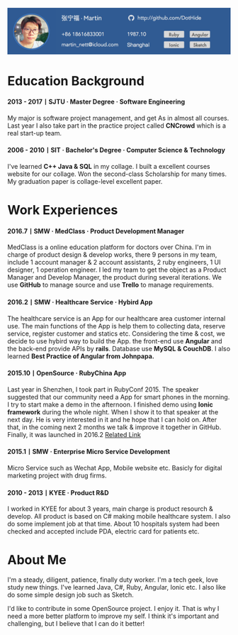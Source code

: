 ![Header](images/header.png)
# Education Background
#### 2013 - 2017丨SJTU · Master Degree · Software Engineering  
My major is software project management, and get As in almost all courses. Last year I also take part in the practice project called **CNCrowd** which is a real start-up team.

#### 2006 - 2010丨SIT · Bachelor's Degree · Computer Science & Technology  
I've learned **C++ Java & SQL** in my collage. I built a excellent courses website for our collage. Won the second-class Scholarship for many times. My graduation paper is collage-level excellent paper.

# Work Experiences
#### 2016.7丨SMW · MedClass · Product Development Manager
MedClass is a online education platform for doctors over China. I'm in charge of product design & develop works, there 9 persons in my team, include 1 account manager & 2 account assistants, 2 ruby engineers, 1 UI designer, 1 operation engineer. I led my team to get the object as a Product Manager and Develop Manager, the product during several iterations. We use **GitHub** to manage source and use **Trello** to manage requirements.

#### 2016.2丨SMW · Healthcare Service · Hybird App
The healthcare service is an App for our healthcare area customer internal use. The main functions of the App is help them to collecting data, reserve service, register customer and statics etc. Considering the time & cost, we decide to use hybird way to build the App. the front-end use **Angular** and the back-end provide APIs by **rails**. Database use **MySQL & CouchDB**. I also learned **Best Practice of Angular from Johnpapa.**

#### 2015.10丨OpenSource · RubyChina App
Last year in Shenzhen, I took part in RubyConf 2015. The speaker suggested that our community need a App for smart phones in the morning. I try to start make a demo in the afternoon. I finished demo using **Ionic framework** during the whole night. When I show it to that speaker at the next day. He is very interested in it and he hope that I can hold on. After that, in the coming next 2 months we talk & improve it together in GitHub. Finally, it was launched in 2016.2
[Related Link](https://ruby-china.org/topics/28953)

#### 2015.1丨SMW · Enterprise Micro Service Development
Micro Service such as Wechat App, Mobile website etc. Basicly for digital marketing project with drug firms.

#### 2010 - 2013丨KYEE · Product R&D
I worked in KYEE for about 3 years, main charge is product resourch & develop. All product is based on C# making mobile healthcare system. I also do some implement job at that time. About 10 hospitals system had been checked and accepted include PDA, electric card for patients etc.

# About Me
I'm a steady, diligent, patience, finally duty worker. I'm a tech geek, love study new things. I've learned Java, C#, Ruby, Angular, Ionic etc. I also like do some simple design job such as Sketch.

I'd like to contribute in some OpenSource project. I enjoy it. That is why I need a more better platform to improve my self. I think it's important and challenging, but I believe that I can do it better!
